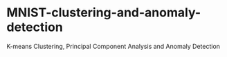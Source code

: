 # MNIST-clustering-and-anomaly-detection

K-means Clustering, Principal Component Analysis and Anomaly Detection